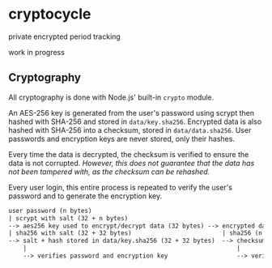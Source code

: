 # cryptocycle

private encrypted period tracking

work in progress

## Cryptography

All cryptography is done with Node.js' built-in `crypto` module.

An AES-256 key is generated from the user's password using scrypt then hashed with SHA-256 and stored in `data/key.sha256`.
Encrypted data is also hashed with SHA-256 into a checksum, stored in `data/data.sha256`.
User passwords and encryption keys are never stored, only their hashes.

Every time the data is decrypted, the checksum is verified to ensure the data is not corrupted. *However, this does not guarantee that the data has not been tampered with, as the checksum can be rehashed.*

Every user login, this entire process is repeated to verify the user's password and to generate the encryption key.

```txt
user password (n bytes)
| scrypt with salt (32 + n bytes)
--> aes256 key used to encrypt/decrypt data (32 bytes) --> encrypted data is stored in data/data.enc (n bytes)
| sha256 with salt (32 + 32 bytes)                         | sha256 (n bytes)
--> salt + hash stored in data/key.sha256 (32 + 32 bytes)  --> checksum stored in data/data.sha256 (32 bytes)
    |                                                          |
    --> verifies password and encryption key                   --> verifies data integrity
```
